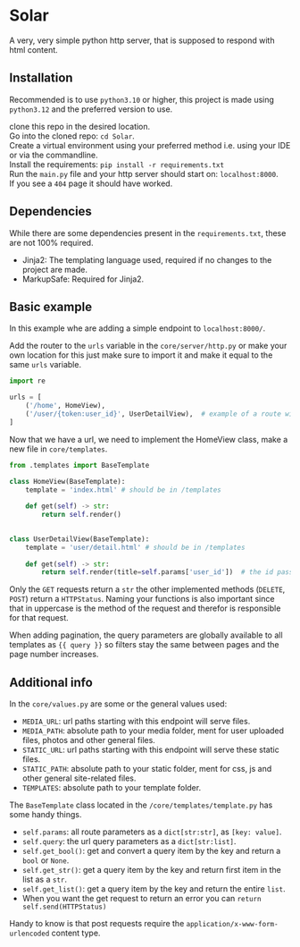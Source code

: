 # Solar

A very, very simple python http server, that is supposed to respond with html content.

## Installation

Recommended is to use `python3.10` or higher, this project is made using `python3.12` and the preferred version to use.

clone this repo in the desired location.\
Go into the cloned repo: `cd Solar`.\
Create a virtual environment using your preferred method i.e. using your IDE or via the commandline.\
Install the requirements: `pip install -r requirements.txt`\
Run the `main.py` file and your http server should start on: `localhost:8000`.\
If you see a `404` page it should have worked.

## Dependencies

While there are some dependencies present in the `requirements.txt`, these are not 100% required.

- Jinja2: The templating language used, required if no changes to the project are made.
- MarkupSafe: Required for Jinja2.

## Basic example

In this example whe are adding a simple endpoint to `localhost:8000/`.

Add the router to the `urls` variable in the `core/server/http.py` or make your own location for this just make
sure to import it and make it equal to the same `urls` variable.

```python
import re

urls = [
    ('/home', HomeView),
    ('/user/{token:user_id}', UserDetailView),  # example of a route with parameters
]
```

Now that we have a url, we need to implement the HomeView class, make a new file in `core/templates`.

```python
from .templates import BaseTemplate

class HomeView(BaseTemplate):
    template = 'index.html' # should be in /templates
    
    def get(self) -> str:
        return self.render()

    
class UserDetailView(BaseTemplate):
    template = 'user/detail.html' # should be in /templates
    
    def get(self) -> str:
        return self.render(title=self.params['user_id'])  # the id passed by the url
```

Only the `GET` requests return a `str` the other implemented methods (`DELETE`, `POST`) return a `HTTPStatus`. Naming
your functions is also important since that in uppercase is the method of the request and therefor is responsible for 
that request.

When adding pagination, the query parameters are globally available to all templates as `{{ query }}` so filters stay 
the same between pages and the page number increases.

## Additional info

In the `core/values.py` are some or the general values used:

- `MEDIA_URL`: url paths starting with this endpoint will serve files.
- `MEDIA_PATH`: absolute path to your media folder, ment for user uploaded files, photos and other general files.
- `STATIC_URL`: url paths starting with this endpoint will serve these static files.
- `STATIC_PATH`: absolute path to your static folder, ment for css, js and other general site-related files.
- `TEMPLATES`: absolute path to your template folder.

The `BaseTemplate` class located in the `/core/templates/template.py` has some handy things.

- `self.params`: all route parameters as a `dict[str:str]`, as `[key: value]`.
- `self.query`: the url query parameters as a `dict[str:list]`.
- `self.get_bool()`: get and convert a query item by the key and return a `bool` or `None`.
- `self.get_str()`: get a query item by the key and return first item in the list as a `str`.
- `self.get_list()`: get a query item by the key and return the entire `list`.
- When you want the get request to return an error you can `return self.send(HTTPStatus)`

Handy to know is that post requests require the `application/x-www-form-urlencoded` content type.
